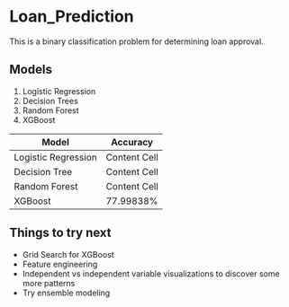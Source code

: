 # Loan_Prediction

This is a binary classification problem for determining loan approval. 

## Models
1. Logistic Regression
2. Decision Trees
3. Random Forest
4. XGBoost

| Model                | Accuracy      |
| -------------------- | ------------- |
| Logistic Regression  | Content Cell  |
| Decision Tree        | Content Cell  |
| Random Forest        | Content Cell  |
| XGBoost              | 77.99838%     |

## Things to try next
 - Grid Search for XGBoost
 - Feature engineering
 - Independent vs independent variable visualizations to discover some more patterns
 - Try ensemble modeling 
